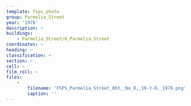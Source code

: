 ```yaml
---
template: fsps_photo
group: Parmelia_Street
year: '1978'
description: ~
buildings:
    - Parmelia_Street/8_Parmelia_Street
coordinates: ~
heading: ~
classification: ~
section: ~
cell: ~
film_roll: ~
files:
    -
        filename: 'FSPS_Parmelia_Street_003,_No_8,_19-3-D,_1978.png'
        caption: ''
---
```

